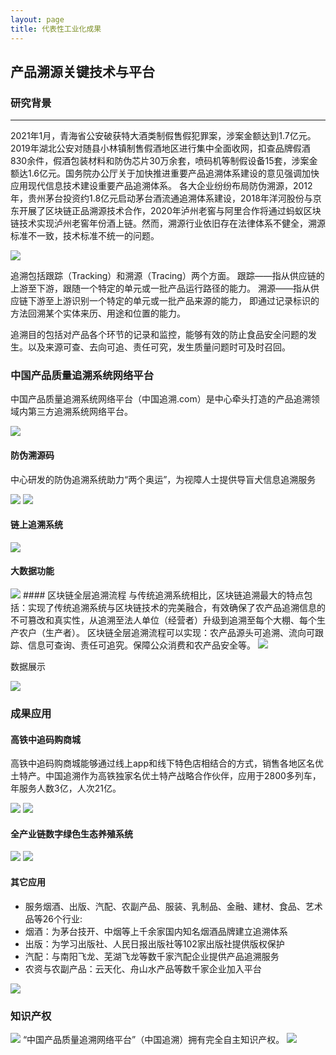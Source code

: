 ```yaml
---
layout: page
title: 代表性工业化成果
---
```

<!--
 * @Author: Conghao Wong
 * @Date: 2023-03-08 19:13:03
 * @LastEditors: shuoye
 * @LastEditTime: 2023-03-11 22:06:24
 * @Description: file content
 * @Github: https://cocoon2wong.github.io
 * Copyright 2023 Conghao Wong, All Rights Reserved.
-->

## 产品溯源关键技术与平台
### 研究背景
---

2021年1月，青海省公安破获特大酒类制假售假犯罪案，涉案金额达到1.7亿元。2019年湖北公安对随县小林镇制售假酒地区进行集中全面收网，扣查品牌假酒830余件，假酒包装材料和防伪芯片30万余套，喷码机等制假设备15套，涉案金额达1.6亿元。国务院办公厅关于加快推进重要产品追溯体系建设的意见强调加快应用现代信息技术建设重要产品追溯体系。
各大企业纷纷布局防伪溯源，2012年，贵州茅台投资约1.8亿元启动茅台酒流通追溯体系建设，2018年洋河股份与京东开展了区块链正品溯源技术合作，2020年泸州老窖与阿里合作将通过蚂蚁区块链技术实现泸州老窖年份酒上链。然而，溯源行业依旧存在法律体系不健全，溯源标准不一致，技术标准不统一的问题。

<img src="/assets/img/industry/6/image001.png">


追溯包括跟踪（Tracking）和溯源（Tracing）两个方面。
跟踪——指从供应链的上游至下游，跟随一个特定的单元或一批产品运行路径的能力。
溯源——指从供应链下游至上游识别一个特定的单元或一批产品来源的能力， 即通过记录标识的方法回溯某个实体来历、用途和位置的能力。

追溯目的包括对产品各个环节的记录和监控，能够有效的防止食品安全问题的发生。以及来源可查、去向可追、责任可究，发生质量问题时可及时召回。

### 中国产品质量追溯系统网络平台
中国产品质量追溯系统网络平台（中国追溯.com）是中心牵头打造的产品追溯领域内第三方追溯系统网络平台。

<img src="/assets/img/industry/6/image002.png">

#### 防伪溯源码
中心研发的防伪追溯系统助力“两个奥运”，为视障人士提供导盲犬信息追溯服务
 
<img src="/assets/img/industry/6/image003.png">
<img src="/assets/img/industry/6/image004.png">

#### 链上追溯系统

<img src="/assets/img/industry/6/image005.png">

#### 大数据功能
 
<img src="/assets/img/industry/6/image006.png">
#### 区块链全层追溯流程
与传统追溯系统相比，区块链追溯最大的特点包括：实现了传统追溯系统与区块链技术的完美融合，有效确保了农产品追溯信息的不可篡改和真实性，从追溯至法人单位（经营者）升级到追溯至每个大棚、每个生产农户（生产者）。
区块链全层追溯流程可以实现：农产品源头可追溯、流向可跟踪、信息可查询、责任可追究。保障公众消费和农产品安全等。
 
<img src="/assets/img/industry/6/image007.jpg">

数据展示
 
<img src="/assets/img/industry/6/image008.jpg">

### 成果应用
#### 高铁中追码购商城
高铁中追码购商城能够通过线上app和线下特色店相结合的方式，销售各地区名优土特产。中国追溯作为高铁独家名优土特产战略合作伙伴，应用于2800多列车，年服务人数3亿，人次21亿。
  
<img src="/assets/img/industry/6/image009.jpg">
<img src="/assets/img/industry/6/image010.jpg">

#### 全产业链数字绿色生态养殖系统
 
 <img src="/assets/img/industry/6/image011.jpg">
 <img src="/assets/img/industry/6/image012.jpg">

#### 其它应用

- 服务烟酒、出版、汽配、农副产品、服装、乳制品、金融、建材、食品、艺术品等26个行业:
- 烟酒：为茅台技开、中烟等上千余家国内知名烟酒品牌建立追溯体系
- 出版：为学习出版社、人民日报出版社等102家出版社提供版权保护
- 汽配：与南阳飞龙、芜湖飞龙等数千家汽配企业提供产品追溯服务
- 农资与农副产品：云天化、舟山水产品等数千家企业加入平台

 <img src="/assets/img/industry/6/image013.png">

### 知识产权
 <img src="/assets/img/industry/6/image014.jpg">
   “中国产品质量追溯网络平台”（中国追溯）拥有完全自主知识产权。

   
<img src="/assets/img/industry/6/image015.jpg">




